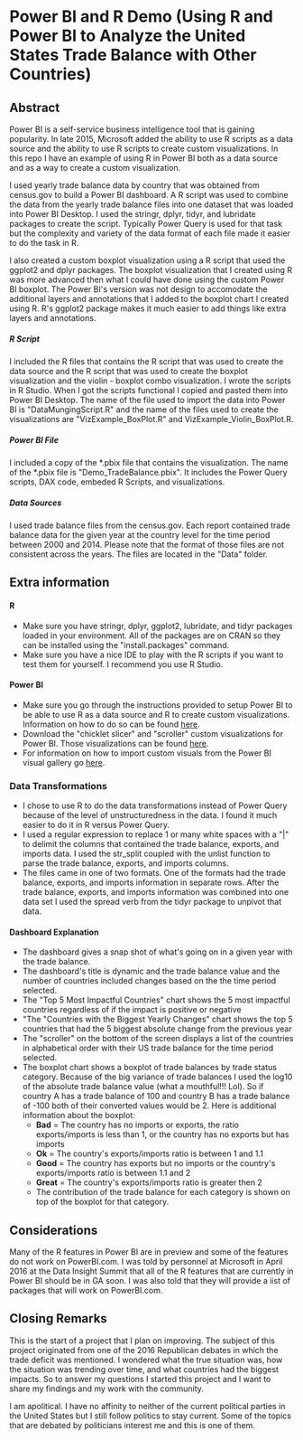 # Power BI and R Demo (Using R and Power BI to Analyze the United States Trade Balance with Other Countries)


## Abstract
Power BI is a self-service business intelligence tool that is gaining popularity. In late 2015, Microsoft added the ability to use R scripts as a data source and the ability to use R scripts to create custom visualizations. In this repo I have an example of using R in Power BI both as a data source and as a way to create a custom visualization.

I used yearly trade balance data by country that was obtained from census.gov to build a Power BI dashboard. A R script was used to combine the data from the yearly trade balance files into one dataset that was loaded into Power BI Desktop. I used the stringr, dplyr, tidyr, and lubridate packages to create the script. Typically Power Query is used for that task but the complexity and variety of the data format of each file made it easier to do the task in R.

I also created a custom boxplot visualization using a R script that used the ggplot2 and dplyr packages. The boxplot visualization that I created using R was more advanced then what I could have done using the custom Power BI boxplot. The Power BI's version was not design to accomodate the additional layers and annotations that I added to the boxplot chart I created using R. R's ggplot2 package makes it much easier to add things like extra layers and annotations.

##### R Script
I included the R files that contains the R script that was used to create the data source and the R script that was used to create the boxplot visualization and the violin - boxplot combo visualization. I wrote the scripts in R Studio. When I got the scripts functional I copied and pasted them into Power BI Desktop. The name of the file used to import the data into Power BI is "DataMungingScript.R" and the name of the files used to create the visualizations are "VizExample_BoxPlot.R" and VizExample_Violin_BoxPlot.R.

##### Power BI File
I included a copy of the *.pbix file that contains the visualization. The name of the *.pbix file is "Demo_TradeBalance.pbix". It includes the Power Query scripts, DAX code, embeded R Scripts, and visualizations. 

##### Data Sources
I used trade balance files from the census.gov. Each report contained trade balance data for the given year at the country level for the time period between 2000 and 2014. Please note that the format of those files are not consistent across the years. The files are located in the "Data" folder.


## Extra information

#### R
- Make sure you have stringr, dplyr, ggplot2, lubridate, and tidyr packages loaded in your environment. All of the packages are on CRAN so they can be installed using the "install.packages" command.
- Make sure you have a nice IDE to play with the R scripts if you want to test them for yourself. I recommend you use R Studio.

#### Power BI
- Make sure you go through the instructions provided to setup Power BI to be able to use R as a data source and R to create custom visualizations. Information on how to do so can be found [here](https://powerbi.microsoft.com/en-us/documentation/powerbi-desktop-r-visuals/).
- Download the "chicklet slicer" and "scroller" custom visualizations for Power BI. Those visualizations can be found [here](https://app.powerbi.com/visuals/).
- For information on how to import custom visuals from the Power BI visual gallery go [here](https://app.powerbi.com/visuals/info#use).

### Data Transformations
- I chose to use R to do the data transformations instead of Power Query because of the level of unstructuredness in the data. I found it much easier to do it in R versus Power Query.
- I used a regular expression to replace 1 or many white spaces with a "|" to delimit the columns that contained the trade balance, exports, and imports data. I used the str_split coupled with the unlist function to parse the trade balance, exports, and imports columns.
- The files came in one of two formats. One of the formats had the trade balance, exports, and imports information in separate rows. After the trade balance, exports, and imports information was combined into one data set I used the spread verb from the tidyr package to unpivot that data.

#### Dashboard Explanation
- The dashboard gives a snap shot of what's going on in a given year with the trade balance.
- The dashboard's title is dynamic and the trade balance value and the number of countries included changes based on the the time period selected.
- The "Top 5 Most Impactful Countries" chart shows the 5 most impactful countries regardless of if the impact is positive or negative
- "The "Countries with the Biggest Yearly Changes" chart shows the top 5 countries that had the 5 biggest absolute change from the previous year
- The "scroller" on the bottom of the screen displays a list of the countries in alphabetical order with their US trade balance for the time period selected.
- The boxplot chart shows a boxplot of trade balances by trade status category. Because of the big variance of trade balances I used the log10 of the absolute trade balance value (what a mouthful!!! Lol). So if country A has a trade balance of 100 and country B has a trade balance of -100 both of their converted values would be 2. Here is additional information about the boxplot:
  - **Bad** = The country has no imports or exports, the ratio exports/imports is less than 1, or the country has no exports but has imports
  - **Ok** = The country's exports/imports ratio is between 1 and 1.1
  - **Good** =  The country has exports but no imports or the country's exports/imports ratio is between 1.1 and 2
  - **Great** = The country's exports/imports ratio is greater then 2
  - The contribution of the trade balance for each category is shown on top of the boxplot for that category.

## Considerations
Many of the R features in Power BI are in preview and some of the features do not work on PowerBI.com. I was told by personnel at Microsoft in April 2016 at the Data Insight Summit that all of the R features that are currently in Power BI should be in GA soon. I was also told that they will provide a iist of packages that will work on PowerBI.com.

## Closing Remarks
This is the start of a project that I plan on improving. The subject of this project originated from one of the 2016 Republican debates in which the trade deficit was mentioned. I wondered what the true situation was, how the situation was trending over time, and what countries had the biggest impacts. So to answer my questions I started this project and I want to share my findings and my work with the community. 

I am apolitical. I have no affinity to neither of the current political parties in the United States but I still follow politics to stay current. Some of the topics that are debated by politicians interest me and this is one of them.
